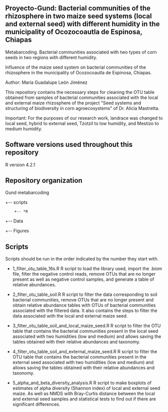 ## Proyecto-Gund: Bacterial communities of the rhizosphere in two maize seed systems (local and external seed) with different humidity in the municipality of Ocozocoautla de Espinosa, Chiapas

Metabarcoding. Bacterial communities associated with two types of corn seeds in two regions with different humidity.

Influence of the maize seed system on bacterial communities of the rhizosphere in the municipality of Ocozocoautla de Espinosa, Chiapas.


Author: María Guadalupe León Jiménez

This repository contains the necessary steps for cleaning the OTU table obtained from samples of bacterial communities associated with the local and external maize rhizosphere of the project "Seed systems and structuring of biodiversity in corn agroecosystems" of Dr. Alicia Mastretta.

Important: For the purposes of our research work, landrace was changed to local seed, hybrid to external seed, Tzotzil to low humidity, and Mestizo to medium humidity.

## Software versions used throughout this repository

R version 4.2.1

## Repository organization

Gund metabarcoding

+-- scripts

        +-- *R
  
+-- Data


+-- Figures


## Scripts

Scripts should be run in the order indicated by the number they start with.

* 1_filter_otu_table_16s.R R script to load the library used, import the .biom file, filter the negative control reads, remove OTUs that are no longer present as well as negative control samples, and generate a table of relative abundances.
 
* 2_filter_otu_table_soil.R R script to filter the data corresponding to soil bacterial communities, remove OTUs that are no longer present and obtain relative abundance tables with OTUs of bacterial communities associated with the filtered data. It also contains the steps to filter the data associated with the local and external maize seed.

* 3_filter_otu_table_soil_and_local_maize_seed.R R script to filter the OTU table that contains the bacterial communities present in the local seed associated with two humidities (low and medium) and allows saving the tables obtained with their relative abundances and taxonomy.

* 4_filter_otu_table_soil_and_external_maize_seed.R R script to filter the OTU table that contains the bacterial communities present in the external seed associated with two humidities (low and medium) and allows saving the tables obtained with their relative abundances and taxonomy.

* 5_alpha_and_beta_diversity_analysis.R R script to make boxplots of estimates of alpha diversity (Shannon index) of local and external seed maize. As well as NMDS with Bray-Curtis distance between the local and external seed samples and statistical tests to find out if there are significant differences.
